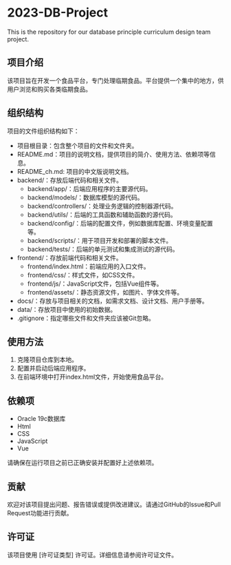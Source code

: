 # 2023-DB-Project
This is the repository for our database principle curriculum design team project. 

## 项目介绍

该项目旨在开发一个食品平台，专门处理临期食品。平台提供一个集中的地方，供用户浏览和购买各类临期食品。

## 组织结构

项目的文件组织结构如下：

- 项目根目录：包含整个项目的文件和文件夹。
- README.md：项目的说明文档，提供项目的简介、使用方法、依赖项等信息。
- README_ch.md: 项目的中文版说明文档。
- backend/：存放后端代码和相关文件。
  - backend/app/：后端应用程序的主要源代码。
  - backend/models/：数据库模型的源代码。
  - backend/controllers/：处理业务逻辑的控制器源代码。
  - backend/utils/：后端的工具函数和辅助函数的源代码。
  - backend/config/：后端的配置文件，例如数据库配置、环境变量配置等。
  - backend/scripts/：用于项目开发和部署的脚本文件。
  - backend/tests/：后端的单元测试和集成测试的源代码。
- frontend/：存放前端代码和相关文件。
  - frontend/index.html：前端应用的入口文件。
  - frontend/css/：样式文件，如CSS文件。
  - frontend/js/：JavaScript文件，包括Vue组件等。
  - frontend/assets/：静态资源文件，如图片、字体文件等。
- docs/：存放与项目相关的文档，如需求文档、设计文档、用户手册等。
- data/：存放项目中使用的初始数据。
- .gitignore：指定哪些文件和文件夹应该被Git忽略。

## 使用方法

1. 克隆项目仓库到本地。
2. 配置并启动后端应用程序。
3. 在前端环境中打开index.html文件，开始使用食品平台。

## 依赖项

- Oracle 19c数据库
- Html
- CSS
- JavaScript
- Vue

请确保在运行项目之前已正确安装并配置好上述依赖项。

## 贡献

欢迎对该项目提出问题、报告错误或提供改进建议。请通过GitHub的Issue和Pull Request功能进行贡献。

## 许可证

该项目使用 [许可证类型] 许可证。详细信息请参阅许可证文件。

